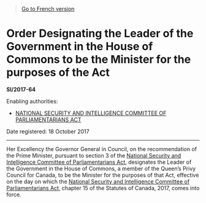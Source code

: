 > [Go to French version](/fr/Règlements/Textes%20réglementaires/2017/64.md)

# Order Designating the Leader of the Government in the House of Commons to be the Minister for the purposes of the Act

**SI/2017-64**

Enabling authorities: 
- [NATIONAL SECURITY AND INTELLIGENCE COMMITTEE OF PARLIAMENTARIANS ACT](/en/Acts/Statutes%20of%20Canada/2017/c.%2015.md)

Date registered: 18 October 2017

----------

Her Excellency the Governor General in Council, on the recommendation of the Prime Minister, pursuant to section 3 of the [National Security and Intelligence Committee of Parliamentarians Act](/en/Acts/Statutes%20of%20Canada/2017/c.%2015.md), designates the Leader of the Government in the House of Commons, a member of the Queen’s Privy Council for Canada, to be the Minister for the purposes of that Act, effective on the day on which the [National Security and Intelligence Committee of Parliamentarians Act](/en/Acts/Statutes%20of%20Canada/2017/c.%2015.md), chapter 15 of the Statutes of Canada, 2017, comes into force.


